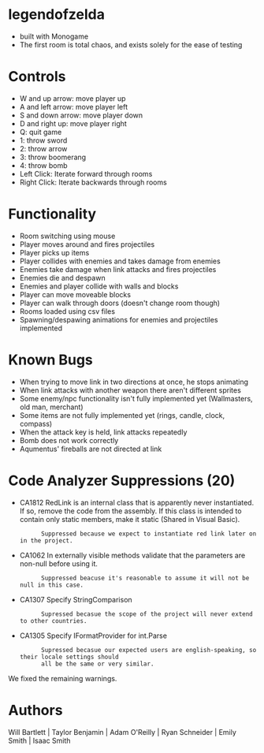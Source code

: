 # legendofzelda
- built with Monogame
- The first room is total chaos, and exists solely for the ease of testing

# Controls
- W and up arrow: move player up
- A and left arrow: move player left
- S and down arrow: move player down
- D and right up: move player right
- Q: quit game
- 1: throw sword
- 2: throw arrow
- 3: throw boomerang
- 4: throw bomb
- Left Click: Iterate forward through rooms
- Right Click: Iterate backwards through rooms

# Functionality
- Room switching using mouse
- Player moves around and fires projectiles
- Player picks up items
- Player collides with enemies and takes damage from enemies
- Enemies take damage when link attacks and fires projectiles
- Enemies die and despawn
- Enemies and player collide with walls and blocks
- Player can move moveable blocks
- Player can walk through doors (doesn't change room though)
- Rooms loaded using csv files
- Spawning/despawing animations for enemies and projectiles implemented

# Known Bugs
- When trying to move link in two directions at once, he stops animating
- When link attacks with another weapon there aren't different sprites
- Some enemy/npc functionality isn't fully implemented yet (Wallmasters, old man, merchant)
- Some items are not fully implemented yet (rings, candle, clock, compass)
- When the attack key is held, link attacks repeatedly
- Bomb does not work correctly
- Aqumentus' fireballs are not directed at link

# Code Analyzer Suppressions (20)
- CA1812	RedLink is an internal class that is apparently never instantiated. If so, remove the code from the assembly. 
            If this class is intended to contain only static members, make it static (Shared in Visual Basic).

            Suppressed because we expect to instantiate red link later on in the project.

- CA1062	In externally visible methods validate that the parameters are non-null before using it.

            Suppressed beacuse it's reasonable to assume it will not be null in this case.

- CA1307    Specify StringComparison

            Supressed becasue the scope of the project will never extend to other countries.

- CA1305    Specify IFormatProvider for int.Parse

            Supressed becasue our expected users are english-speaking, so their locale settings should
            all be the same or very similar.

We fixed the remaining warnings.

# Authors
Will Bartlett | Taylor Benjamin | Adam O'Reilly | Ryan Schneider | Emily Smith | Isaac Smith
